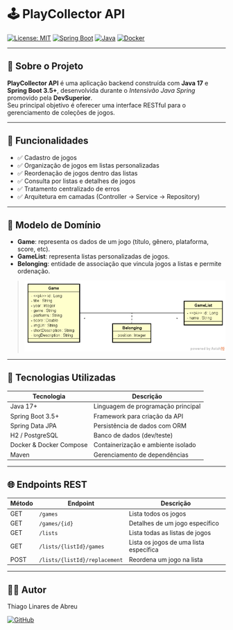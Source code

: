 # 🕹️ PlayCollector API

[![License: MIT](https://img.shields.io/badge/License-MIT-green.svg)](https://github.com/yourusername/PlayCollector/blob/main/LICENSE)
[![Spring Boot](https://img.shields.io/badge/Spring%20Boot-3.5+-6DB33F?logo=spring)](https://spring.io/projects/spring-boot)
[![Java](https://img.shields.io/badge/Java-17+-007396?logo=java)](https://www.oracle.com/java/)
[![Docker](https://img.shields.io/badge/Docker-Compose-blue?logo=docker)](https://www.docker.com/)

---

## 📘 Sobre o Projeto

**PlayCollector API** é uma aplicação backend construída com **Java 17** e **Spring Boot 3.5+**, desenvolvida durante o *Intensivão Java Spring* promovido pela **DevSuperior**.  
Seu principal objetivo é oferecer uma interface RESTful para o gerenciamento de coleções de jogos.

---

## 🧠 Funcionalidades

- ✅ Cadastro de jogos  
- ✅ Organização de jogos em listas personalizadas  
- ✅ Reordenação de jogos dentro das listas  
- ✅ Consulta por listas e detalhes de jogos  
- ✅ Tratamento centralizado de erros  
- ✅ Arquitetura em camadas (Controller → Service → Repository)


---

## 🧩 Modelo de Domínio

- **Game**: representa os dados de um jogo (título, gênero, plataforma, score, etc).  
- **GameList**: representa listas personalizadas de jogos.  
- **Belonging**: entidade de associação que vincula jogos a listas e permite ordenação.

> ![Domain Model DSList](https://raw.githubusercontent.com/devsuperior/java-spring-dslist/main/resources/dslist-model.png)


---

## 🚀 Tecnologias Utilizadas

| Tecnologia              | Descrição                             |
|-------------------------|----------------------------------------|
| Java 17+                | Linguagem de programação principal     |
| Spring Boot 3.5+        | Framework para criação da API          |
| Spring Data JPA         | Persistência de dados com ORM          |
| H2 / PostgreSQL         | Banco de dados (dev/teste)             |
| Docker & Docker Compose | Containerização e ambiente isolado     |
| Maven                   | Gerenciamento de dependências          |

---

## 🌐 Endpoints REST

| Método | Endpoint                         | Descrição                                  |
|--------|----------------------------------|--------------------------------------------|
| GET    | `/games`                         | Lista todos os jogos                       |
| GET    | `/games/{id}`                    | Detalhes de um jogo específico             |
| GET    | `/lists`                         | Lista todas as listas de jogos             |
| GET    | `/lists/{listId}/games`          | Lista os jogos de uma lista específica     |
| POST   | `/lists/{listId}/replacement`    | Reordena um jogo na lista                  |

---
## 👨‍💻 Autor
Thiago Linares de Abreu

[![GitHub](https://img.shields.io/badge/GitHub-181717?logo=github)](https://github.com/yourusername)  
